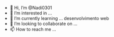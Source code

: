- 👋 Hi, I’m @Nadi0301
- 👀 I’m interested in ...
- 🌱 I’m currently learning ...
desenvolvimento web
- 💞️ I’m looking to collaborate on ...
- 📫 How to reach me ...

<!---
Nadi0301/Nadi0301 is a ✨ special ✨ repository because its `README.md` (this file) appears on your GitHub profile.
You can click the Preview link to take a look at your changes.
--->
